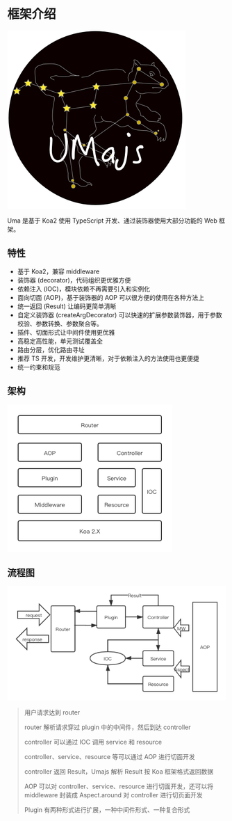 # 框架介绍

![image](../assets/images/UMajs.png)

Uma 是基于 Koa2 使用 TypeScript 开发、通过装饰器使用大部分功能的 Web 框架。

## 特性

* 基于 Koa2，兼容 middleware
* 装饰器 (decorator)，代码组织更优雅方便
* 依赖注入 (IOC)，模块依赖不再需要引入和实例化
* 面向切面 (AOP)，基于装饰器的 AOP 可以很方便的使用在各种方法上
* 统一返回 (Result) 让编码更简单清晰
* 自定义装饰器 (createArgDecorator) 可以快速的扩展参数装饰器，用于参数校验、参数转换、参数聚合等。
* 插件、切面形式让中间件使用更优雅
* 高稳定高性能，单元测试覆盖全
* 路由分层，优化路由寻址
* 推荐 TS 开发，开发维护更清晰，对于依赖注入的方法使用也更便捷
* 统一约束和规范

## 架构

![image](../assets/images/design.png)

## 流程图

![image](../assets/images/process.png)

> 用户请求达到 router
>
> router 解析请求穿过 plugin 中的中间件，然后到达 controller
>
> controller 可以通过 IOC 调用 service 和 resource
>
> controller、service、resource 等可以通过 AOP 进行切面开发
>
> controller 返回 Result，Umajs 解析 Result 按 Koa 框架格式返回数据
>
> AOP 可以对 controller、service、resource 进行切面开发，还可以将 middleware 封装成 Aspect.around 对 controller 进行切页面开发
>
> Plugin 有两种形式进行扩展，一种中间件形式、一种复合形式
>